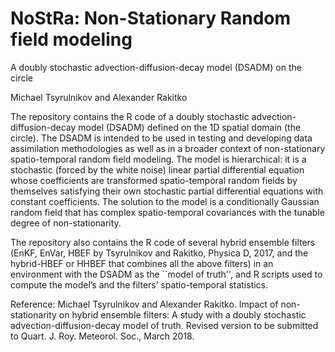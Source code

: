 # NoStRa: Non-Stationary Random field modeling

A doubly stochastic advection-diffusion-decay model (DSADM) on the circle

Michael Tsyrulnikov and Alexander Rakitko

The repository contains the R code of a doubly stochastic advection-diffusion-decay model (DSADM) defined on the 1D spatial domain (the circle). The DSADM is intended to be used in testing and developing data assimilation methodologies as well as in a broader context of non-stationary spatio-temporal random field modeling. The model is hierarchical: it is a stochastic (forced by the white noise) linear partial differential equation whose coefficients are transformed spatio-temporal random fields by themselves satisfying their own stochastic partial differential equations with constant coefficients. The solution to the model is a conditionally Gaussian random field that has complex spatio-temporal covariances with the tunable degree of non-stationarity. 

The repository also contains the R code of several hybrid ensemble filters (EnKF, EnVar, HBEF by Tsyrulnikov and Rakitko, Physica D, 2017, and the hybrid-HBEF or HHBEF that combines all the above filters) in an environment with the DSADM as the ``model of truth'', and R scripts used to compute the model’s and the filters’ spatio-temporal statistics.

Reference:
Michael Tsyrulnikov and Alexander Rakitko. Impact of non-stationarity on hybrid ensemble filters: A study with a
   doubly stochastic advection-diffusion-decay model of truth. Revised version to be submitted to Quart. J. Roy. Meteorol. Soc., March 2018.

